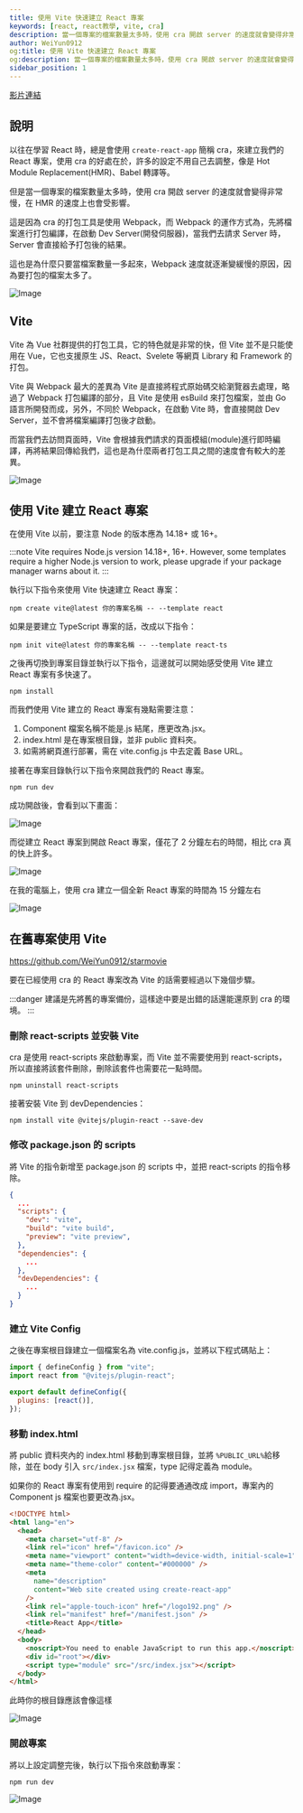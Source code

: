 ```yaml
---
title: 使用 Vite 快速建立 React 專案
keywords: [react, react教學, vite, cra]
description: 當一個專案的檔案數量太多時，使用 cra 開啟 server 的速度就會變得非常慢，在 HMR 的速度上也會受影響。
author: WeiYun0912
og:title: 使用 Vite 快速建立 React 專案
og:description: 當一個專案的檔案數量太多時，使用 cra 開啟 server 的速度就會變得非常慢，在 HMR 的速度上也會受影響。
sidebar_position: 1
---
```


[影片連結](https://www.youtube.com/watch?v=L2st9fjYjZM&t=3s&ab_channel=WeiWei)

## 說明

以往在學習 React 時，總是會使用 `create-react-app` 簡稱 cra，來建立我們的 React 專案，使用 cra 的好處在於，許多的設定不用自己去調整，像是 Hot Module Replacement(HMR)、Babel 轉譯等。

但是當一個專案的檔案數量太多時，使用 cra 開啟 server 的速度就會變得非常慢，在 HMR 的速度上也會受影響。

這是因為 cra 的打包工具是使用 Webpack，而 Webpack 的運作方式為，先將檔案進行打包編譯，在啟動 Dev Server(開發伺服器)，當我們去請求 Server 時，Server 會直接給予打包後的結果。

這也是為什麼只要當檔案數量一多起來，Webpack 速度就逐漸變緩慢的原因，因為要打包的檔案太多了。

![Image](https://i.imgur.com/vUyq4N2.png)

## Vite

Vite 為 Vue 社群提供的打包工具，它的特色就是非常的快，但 Vite 並不是只能使用在 Vue，它也支援原生 JS、React、Svelete 等網頁 Library 和 Framework 的打包。

Vite 與 Webpack 最大的差異為 Vite 是直接將程式原始碼交給瀏覽器去處理，略過了 Webpack 打包編譯的部分，且 Vite 是使用 esBuild 來打包檔案，並由 Go 語言所開發而成，另外，不同於 Webpack，在啟動 Vite 時，會直接開啟 Dev Server，並不會將檔案編譯打包後才啟動。

而當我們去訪問頁面時，Vite 會根據我們請求的頁面模組(module)進行即時編譯，再將結果回傳給我們，這也是為什麼兩者打包工具之間的速度會有較大的差異。

![Image](https://i.imgur.com/6jy4nMk.png)

## 使用 Vite 建立 React 專案

在使用 Vite 以前，要注意 Node 的版本應為 14.18+ 或 16+。

:::note
Vite requires Node.js version 14.18+, 16+. However, some templates require a higher Node.js version to work, please upgrade if your package manager warns about it.
:::

執行以下指令來使用 Vite 快速建立 React 專案：

```
npm create vite@latest 你的專案名稱 -- --template react
```

如果是要建立 TypeScript 專案的話，改成以下指令：

```
npm init vite@latest 你的專案名稱 -- --template react-ts
```

之後再切換到專案目錄並執行以下指令，這邊就可以開始感受使用 Vite 建立 React 專案有多快速了。

```
npm install
```

而我們使用 Vite 建立的 React 專案有幾點需要注意：

1. Component 檔案名稱不能是.js 結尾，應更改為.jsx。
2. index.html 是在專案根目錄，並非 public 資料夾。
3. 如需將網頁進行部署，需在 vite.config.js 中去定義 Base URL。

接著在專案目錄執行以下指令來開啟我們的 React 專案。

```
npm run dev
```

成功開啟後，會看到以下畫面：

![Image](https://i.imgur.com/Jv4Wltj.png)

而從建立 React 專案到開啟 React 專案，僅花了 2 分鐘左右的時間，相比 cra 真的快上許多。

![Image](https://i.imgur.com/sLBF232.png)

在我的電腦上，使用 cra 建立一個全新 React 專案的時間為 15 分鐘左右

![Image](https://i.imgur.com/x1rwsm3.png)

## 在舊專案使用 Vite

https://github.com/WeiYun0912/starmovie

要在已經使用 cra 的 React 專案改為 Vite 的話需要經過以下幾個步驟。

:::danger
建議是先將舊的專案備份，這樣途中要是出錯的話還能還原到 cra 的環境。
:::

### 刪除 react-scripts 並安裝 Vite

cra 是使用 react-scripts 來啟動專案，而 Vite 並不需要使用到 react-scripts，所以直接將該套件刪除，刪除該套件也需要花一點時間。

```
npm uninstall react-scripts
```

接著安裝 Vite 到 devDependencies：

```
npm install vite @vitejs/plugin-react --save-dev
```

### 修改 package.json 的 scripts

將 Vite 的指令新增至 package.json 的 scripts 中，並把 react-scripts 的指令移除。

```json title="package.json" showLineNumbers
{
  ...
  "scripts": {
    "dev": "vite",
    "build": "vite build",
    "preview": "vite preview",
  },
  "dependencies": {
    ...
  },
  "devDependencies": {
    ...
  }
}

```

### 建立 Vite Config

之後在專案根目錄建立一個檔案名為 vite.config.js，並將以下程式碼貼上：

```js title='vite.config.js' showLineNumbers
import { defineConfig } from "vite";
import react from "@vitejs/plugin-react";

export default defineConfig({
  plugins: [react()],
});
```

### 移動 index.html

將 public 資料夾內的 index.html 移動到專案根目錄，並將 `%PUBLIC_URL%`給移除，並在 body 引入 `src/index.jsx` 檔案，type 記得定義為 module。

如果你的 React 專案有使用到 require 的記得要通通改成 import，專案內的 Component js 檔案也要更改為.jsx。

```html title="index.html" showLineNumbers {5,12,13,19}
<!DOCTYPE html>
<html lang="en">
  <head>
    <meta charset="utf-8" />
    <link rel="icon" href="/favicon.ico" />
    <meta name="viewport" content="width=device-width, initial-scale=1" />
    <meta name="theme-color" content="#000000" />
    <meta
      name="description"
      content="Web site created using create-react-app"
    />
    <link rel="apple-touch-icon" href="/logo192.png" />
    <link rel="manifest" href="/manifest.json" />
    <title>React App</title>
  </head>
  <body>
    <noscript>You need to enable JavaScript to run this app.</noscript>
    <div id="root"></div>
    <script type="module" src="/src/index.jsx"></script>
  </body>
</html>
```

此時你的根目錄應該會像這樣

![Image](https://i.imgur.com/9VbQxr0.png)

### 開啟專案

將以上設定調整完後，執行以下指令來啟動專案：

```
npm run dev
```

![Image](https://i.imgur.com/isk8nh5.png)
